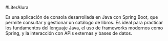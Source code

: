 #LiterAlura

Es una aplicación de consola desarrollada en Java con Spring Boot, que permite consultar y gestionar un catálogo de libros. Es ideal para practicar los fundamentos del lenguaje Java, el uso de frameworks modernos como Spring, y la interacción con APIs externas y bases de datos.

